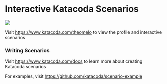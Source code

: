 # Interactive Katacoda Scenarios

[![](http://shields.katacoda.com/katacoda/theomelo/count.svg)](https://www.katacoda.com/theomelo "Get your profile on Katacoda.com")

Visit https://www.katacoda.com/theomelo to view the profile and interactive scenarios

### Writing Scenarios
Visit https://www.katacoda.com/docs to learn more about creating Katacoda scenarios

For examples, visit https://github.com/katacoda/scenario-example

